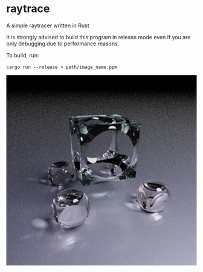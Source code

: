 # raytrace

A simple raytracer written in Rust

It is strongly advised to build this program in release mode even if you are only debugging due to performance reasons.

To build, run:

```
cargo run --release > path/image_name.ppm
```

![Several glass objects on a flat ground plane showcasing refractions, reflections, and caustics.](sandbox/img13.png)
